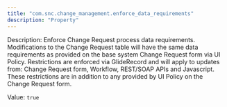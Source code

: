```yaml
---
title: "com.snc.change_management.enforce_data_requirements"
description: "Property"
---
```


Description: Enforce Change Request process data requirements. Modifications to the Change Request table will have the same data requirements as provided on the base system Change Request form via UI Policy. Restrictions are enforced via GlideRecord and will apply to updates from: Change Request form, Workflow, REST/SOAP APIs and Javascript. These restrictions are in addition to any provided by UI Policy on the Change Request form.

Value: `true`